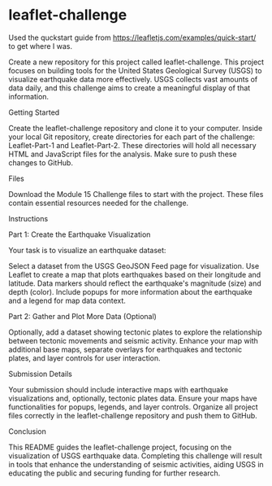 # leaflet-challenge

Used the quckstart guide from https://leafletjs.com/examples/quick-start/ to get where I was.  

Create a new repository for this project called leaflet-challenge. This project focuses on building tools for the United States Geological Survey (USGS) to visualize earthquake data more effectively. USGS collects vast amounts of data daily, and this challenge aims to create a meaningful display of that information.

Getting Started

Create the leaflet-challenge repository and clone it to your computer. Inside your local Git repository, create directories for each part of the challenge: Leaflet-Part-1 and Leaflet-Part-2. These directories will hold all necessary HTML and JavaScript files for the analysis. Make sure to push these changes to GitHub.

Files

Download the Module 15 Challenge files to start with the project. These files contain essential resources needed for the challenge.

Instructions

Part 1: Create the Earthquake Visualization

Your task is to visualize an earthquake dataset:

Select a dataset from the USGS GeoJSON Feed page for visualization.
Use Leaflet to create a map that plots earthquakes based on their longitude and latitude. Data markers should reflect the earthquake's magnitude (size) and depth (color).
Include popups for more information about the earthquake and a legend for map data context.

Part 2: Gather and Plot More Data (Optional)

Optionally, add a dataset showing tectonic plates to explore the relationship between tectonic movements and seismic activity. Enhance your map with additional base maps, separate overlays for earthquakes and tectonic plates, and layer controls for user interaction.

Submission Details

Your submission should include interactive maps with earthquake visualizations and, optionally, tectonic plates data. Ensure your maps have functionalities for popups, legends, and layer controls. Organize all project files correctly in the leaflet-challenge repository and push them to GitHub.

Conclusion

This README guides the leaflet-challenge project, focusing on the visualization of USGS earthquake data. Completing this challenge will result in tools that enhance the understanding of seismic activities, aiding USGS in educating the public and securing funding for further research.
